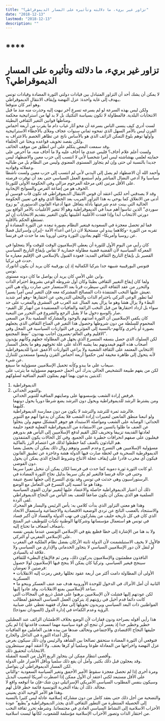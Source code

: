 ```yaml
---
title: "تزاور غير بريء، ما دلالته وتأثيره على المسار الديموقراطي؟"
date: "2018-12-13"
lastmod: "2018-12-13"
description: ""
---
```

# ****

# **تزاور غير بريء، ما دلالته وتأثيره على المسار الديموقراطي؟**

لا يمكن أن يشك أحد أن التزاور المتبادل بين قيادات دولتي الثورة المضادة وقيادات تونس يـهدف إلى غاية واحدة: عزل النهضة وإيقاف الانتقال الديموقراطي.   
وهو أمر كان متوقعا.   
ولكن ليس بهذه السرعة لو لم يسرعه تسرع آخر نبهت إليه وحذرت منه منذ ما قبل الانتخابات البلدية. فالمطاولة لا تكون بسياسة التكتيك بل لا بد لها من استراتيجية محكمة ومناطها قوانين التغير الثقافي البطيئة.  
لست أدري كيف ينسى الناس بسرعة أن محو آثار غياب دام ما يقرب من أربعة أخماس القرن ليس بالأمر السهل الذي تمحوه ثماني سنوات عجاف وملآى بالأخطاء الاستراتيجية وأولها توهم بلوغ التمكن الزائف الذي هو بالأساس ناتج عن تظاهر الخصم بالاعتراف به ولكن بقصد تخويف قواعده وبحثا عن الحلفاء.  
وقد سمعت البعض يتكلم على أني انطلق من موقف الخائف.   
ولست أعلم علام أخاف؟ فليس عندي ما أخاف عليه ولا ما أخاف منه. ما أحرص على حمايته لعلمي بهشاشته ليس أمرا شخصيا لأني لا انتسب إلى حزب معين والاضطهاد ليس جديدا بالنسبة لي حتى وإن لم يتجاوز المستوى المعنوي وليس من النظام بل من طباليه وعملائه وقواديه.   
وأحمد الله أن الاضطهاد لم يصل إلى البدني لأني لم انتسب إلى حزب معين ولست ناشطا سياسيا ولا أدعي النضال المباشر ولم أستسغ العمل السياسي حتى بعد أن توفرت فرصته على الأقل مرتين (في مرحلة المرحوم مزالي وفي الحكومة الاولى للثورة).   
الخوف هو من إضاعة الفرص والسوانح الإيجابية.   
وقد لا يصدقني أحد لكني اعتقد أن قوس الانتقال الديموقراطي قد تكون قاب قوسين أو أدنى من الانغلاق كما يوحي به هذا التزاور المريب بعد الخطأ الذي وقع في تعيين الحكومة الحالية التي بينت عدم شرعيتها بأدلة يتغافل عنها أدعياء القانون الدستوري “بو زوج سوردي” الذين تناسوا أهم مبدأ في الديموقراطية وهو ألا تتغير الأغلبيات بالأمر الواقع بين دورتي الانتخاب أبدا وإذا فقدت الأغلبية أغلبيتها يكون التغيير بتقديم الانتخابات إن لم تستطع الحكم بالأقلية.   
فما لم تحصل معجزة في السعودية فيتغير النظام بصورة تبعده عن الثورة المضادة أو تقربه من الثورة -وكلاهما يبدو لي مستحيلا لان ذراعي أعداء الأمة -إيران وإسرائيل فضلا عن روسيا وأمريكا- كلهم يعادون الثورة وحتى أوروبا بعد ما حدث في فرنسا.

كان رأيي من اليوم الأول للثورة أن يعطي الإسلاميون الوقت للوقت وألا يتعجلوا في المعركة السياسية لأن القضية قضية مطاولة حضارية لا تقاس بإيقاع التاريخ السياسي القصير بل بإيقاع التاريخ الثقافي المديد: فعودة القبول بالإسلامي في الإقليم معياره ما حدث في تركيا.   
فتونس البورقيبية شبيهة جدا بتركيا الكمالية إذ إن بورقيبة كان يريد أن يكون أتاتورك تونس.   
وابن علي الأمي كان يريد أن يواصل ما كان دونه مستوى.   
ولما كان إيقاع التغيير الثقافي بطيئا وكان أول شروطه الوعي بشروط احترام الذات والتحرر من عقد الثقافة التي سيطرت قرنا بعد الاستعمار حتى صارت رؤاه هي التي تعيش عليها النخب المتنفذة ذات المصالح المشتركة معه فإن التغير ليس أمرا يسيرا.  
لما تطور الوعي التركي باحترام الذات والتخلي التدريجي عن احتقارها -وهو أمر شديد البطء ولا يزال هشا وهو ما يزال بعيد المنال عند العرب في المشرق والمغرب على حد سواء بل ازداد احتقارها من قبل النخب الزائفة والمافيات المستفيدة من انهيار كل القيم-صار بالوسع دخول ما لا يقبل الرجع والشروع في التحرر من التبعية.  
كان يكفي الإسلاميين أن الثورة أمدتهم بالوجود والمشاركة السلمية بدلا من السعي المحموم للسلطة من دون شروطها وحصول هذا التغير في المناخ الثقافي الذي يجعلهم بصورة أو بأخرى وكأنهم-بالنسبة إلى المؤثرين في التوازنات السياسية في المحل وفي الاقليم وفي العالم-يعتبرون أجانب يهددون “نمط المجتمع”.  
لكن السلوك الذي حصل بنسقه المتسرع الذي يجهل فن المطاولة جعلهم وكأنهم يؤيدون أصحاب هذه التهم فيمدونهم بما يشبه الأدلة على علة تخوفهم وهو ما يجعل المسار الانتخابي المعتمد على الثقافة الشعبية ولا يراعي التوازنات الأعمق عدوا للديموقراطية لأنه يتحول إلى ظاهرة مخيفة لمن حكموا أربعة أخماس القرن وليسوا مستعدين للتنازل عن شيء.  
سيعاب علي ما يبدو وكأنه تحميل الإسلاميين مسؤولية ما سيقع.   
لكن من يفهم طبيعة التشخيص الحالي يدرك أني أحمل خصومهم مسؤولية ما يترتب على كذبتين يدعون بهما أنهم يمثلون القيم المنافية لسلوكهم:   
1. الديموقراطية  
2. والتنوير الحداثي.   
فرفض إرادة الشعب يؤسسونها على وصايتهم المنافية للتنوير الحداثي.   
ومن يشترط الرشد للديموقراطية ويحول دون الترشد يضع شرطا دوريا يحول دونهما كليهما.   
فالرشد ثمرة للترشد والترشد لا يكون من دون ممارسة الديموقراطية.   
ولو اتبعنا منطق المانعين لتعبيرات إرادة الشعب فلا يمكن أن يدعوا أنهم مع التنوير الحداثي: الوصاية على الشعب ومواصلة الاستبداد هو جوهر المشكل معهم ولن يتخلوا عن العنف ما ظلوا يائسين من الاستفادة من الديموقراطية الفعلية فتعود حليمة لعادتها القديمة تزييفا وتحريف لكل القيم لدفع الإسلاميين إلى اليأس هم بدورهم فيغلبون على صفهم انحرافات خطيرة على الجميع. وفي كل الحالات يكون المتنفذون هم البادئون بالعنف كما خططوا لذلك في اعتصام الرز بالفاكية.  
مسؤولية الإسلاميين هي التسرح وعدم الصبر وتوهم زوال ذلك يمكن أن يحصل بعصا الديموقرطية السحرية في لحظة صارت فيها الدولة هشة وعاجزة عن تطبيق القانون فيكون أي مخرب قادرا على إيقاف عجلة الانتاج وشروط النجاح الذي يمكن أن يحول دون الفوضى.  
لو كانت الثورة ثورة دموية كما حدث في فرنسا لكان يمكن أن نتخيل تغيرا سريعا.   
وحتى في حالة فرنسا فالتغير لم يكن سريعا بدليل نجاح الثورة المضادة في الرستوراسيون وهي حدثت في تونس وقد يؤدي التسرع إلى جعلها تصبح عنيفة.  
وهذا هو ما أنسبه إلى التسرع في التعامل مع الوضع.   
ذلك أن اعتبار الديموقراطية حاصلة والاعتماد عليها لتغيير توازن القوى السياسية السلمية هو الذي يمكن أن يكون صاعقا للعنف بعد اليأس من النجاح الديموقراطي لقى الردة.   
وهذا هو معنى التزاور الذي بدأت كلامي به: يأس الرئيس واليسار هو المحرك والاستنجاد بالعضب الناتج عن تردي الوضعية الاقتصادية والاجتماعية واستعمال الاتحاد الذي كان في كل تاريخه حليف من يشاركون في نهب الدولة والفساد لأن أكبر فساد في تونس هو استعمال مؤسساتها وشركاتها الوطنية تكيات للتوظيف غير المنتج بأضعاف أضعاف ما تحتاج إليه.  
ولا بد هنا من الإشارة إلى خطا فظيع يقع في الإسلامي التونسي عندما يقيس نفسه على الإسلامي المغربي أو التركي.   
فالأول لا يخيف الاستبلشمنت لأن الدولة ثابتة الأركان بفضل نظام الملكية في المغرب أو لنقل لأن دور الإسلاميين السياسي لا يتجاوز الخدماتي والإداري من السياسي ولا علاقة له بالسيادي.   
النافذون مطمئنون والإسلاميون يدركون ذلك، ومن ثم فالإيقاع البطيء للثقافي سينجح فيغير السياسي. وتركيا كان يمكن ألا ينجح فيها الإسلاميون لولا حصول فرصتين لا تعوضان:  
• الأولى أن المطاولة دامت أكثر من أربعة عقود تخللها رفض رمزت إليه الانقلابات العسكرية  
• الثانية أن أمل الأتراك في الدخول للوحدة الأوروبية هدف ضد عنف العسكر وبنحو ما ساعد الإسلاميين بمنع الانقلابات. وقد عادوا إليها.  
لكن عودتهم إليها فشلت لأن الإسلاميين برهنوا على فشل ذريع في المجالات التي كانت دائما قدم أخيل في رؤيتهم إذ يتركون العمل السياسي المحقق لمطالب المواطنين ذات البعد السياسي ويريدون تحويلها إلى معارك فقهية تغطي على ضبابية الرؤية وعدم الكفاءة في إدارة الدول (السودان نموذجا).

هذا رأيي أقوله بصراحة ودون قفازات لأن الوضع بخلاف الاطمئنان الزائف عند المطبلين خطير وخطير جدا إذ يعسر أن تنجح أي قوة سياسية مهما اتسعت قاعدتها إذا لم يكن حليفها النجاح الاقتصادي والاجتماعي وتحالف ضدها من بيده هذين العاملين مع المافيات وكل أعداء الثورة في الداخل والخارج.  
فتوقعي أن الثورة المضادة ستحقق تصالحا بين الشاهد والرئيس وأن ذلك سيكون بغرض عزل النهضة واخراجها من المعادلة طوعا وسلميا أو كرها بعنف. ولا أعتقد أنهم سينتظرون الانتخابات لتحقيق ذلك.   
وأقصى انتظار ممكن لن يتجاوز الربع الأول من السنة المقبلة.   
وقد يعجلون قبل ذلك بكثير. وآمل أن يقع ذلك سلميا وبأقل الأضرار على الدولة.   
لكن المسار الديموقراطي لن يتواصل.  
ومرة أخرى إذا لم تحصل معجزة سقوط الأمير الأحمق وتغير السياسة السعودية -والثاني على الأقل مستبعد لكني اعتقد أن الأول ممكن إذا اضطرت أمريكا لتنصيب البديل وسيكون بنفس المطلوب السياسي الأمريكي الإسرائيلي دون شك-فإن ما أتوقعه واقع لا محالة. ذلك أن بقاء التجربة التونسية قائمة خطر قاتل لهم.   
وهذا هو الأمر الوحيد الذي يعنيني.  
والتضحية من أجل ذلك حتى بعقد كامل من دون مشاركة إسلامية عادلة ليس كثيرا بالنسبة إلى الحصيلة المنتظرة من التطور الثقافي الذي يجذر الديموقراطية و”يطبع” عودة الأحزاب الاسلامية إلى النشاط السياسي العادي في مجتمعاتنا. وشرطه تحرر ثقافة النخب من احتقار الذات وتصور الأحزاب الإسلامية مؤسلمة للشعوب، لكأنها ليست اسلامية.

###